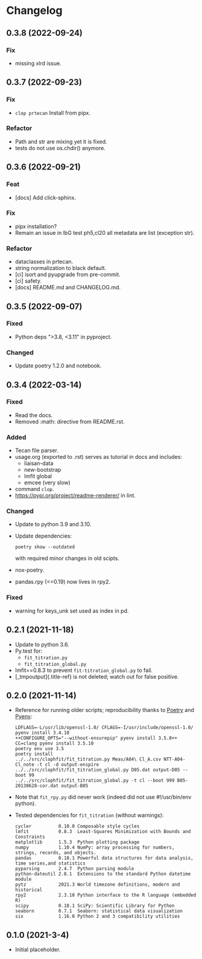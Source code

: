 # Changelog

## 0.3.8 (2022-09-24)

### Fix

- missing xlrd issue.

## 0.3.7 (2022-09-23)

### Fix
- `clop prtecan` Install from pipx.

### Refactor
- Path and str are mixing yet it is fixed.
- tests do not use os.chdir() anymore.

## 0.3.6 (2022-09-21)

### Feat
- [docs] Add click-sphinx.

### Fix
- pipx installation?
- Remain an issue in lbG test ph5,cl20 all metadata are list (exception str).

### Refactor
- dataclasses in prtecan.
- string normalization to black default.
- [ci] isort and pyupgrade from pre-commit.
- [ci] safety.
- [docs] README.md and CHANGELOG.md.

## 0.3.5 (2022-09-07)

### Fixed
-   Python deps \"\>3.8, \<3.11\" in pyproject.

### Changed
-   Update poetry 1.2.0 and notebook.

## 0.3.4 (2022-03-14)

### Fixed
-   Read the docs.
-   Removed :math: directive from README.rst.

### Added
-   Tecan file parser.
-   usage.org (exported to .rst) serves as tutorial in docs and
    includes:
    -   liaisan-data
    -   new-bootstrap
    -   lmfit global
    -   emcee (very slow)
-   command `clop`.
-   <https://pypi.org/project/readme-renderer/> in lint.

### Changed
-   Update to python 3.9 and 3.10.
-   Update dependencies:

        poetry show --outdated
    with required minor changes in old scipts.
-   nox-poetry.
-   pandas.rpy (\<=0.19) now lives in rpy2.

### Fixed
-   warning for keys_unk set used as index in pd.

## 0.2.1 (2021-11-18)

-   Update to python 3.6.
-   Py.test for:
    -   `fit_titration.py`
    -   `fit_titration_global.py`
-   lmfit==0.8.3 to prevent `fit-titration_global.py` to fail.
-   [\_tmpoutput]{.title-ref} is not deleted; watch out for false
    positive.

## 0.2.0 (2021-11-14)

-   Reference for running older scripts; reproducibility thanks to
    [Poetry](https://python-poetry.org) and
    [Pyenv](https://github.com/pyenv/pyenv):

        LDFLAGS=-L/usr/lib/openssl-1.0/ CFLAGS=-I/usr/include/openssl-1.0/ pyenv install 3.4.10
        ++CONFIGURE_OPTS="--without-ensurepip" pyenv install 3.5.8++
        CC=clang pyenv install 3.5.10
        poetry env use 3.5
        poetry install
        ../../src/clophfit/fit_titration.py Meas/A04\ Cl_A.csv NTT-A04-Cl_note -t cl -d output-enspire
        ../../src/clophfit/fit_titration_global.py D05.dat output-D05 --boot 99
        ../../src/clophfit/fit_titration_global.py -t cl --boot 999 B05-20130628-cor.dat output-B05

-   Note that `fit_rpy.py` did never work (indeed did not use
    #!/usr/bin/env python).

-   Tested dependencies for `fit_titration` (without warnings):

        cycler          0.10.0 Composable style cycles
        lmfit           0.8.3  Least-Squares Minimization with Bounds and Constraints
        matplotlib      1.5.3  Python plotting package
        numpy           1.10.4 NumPy: array processing for numbers, strings, records, and objects.
        pandas          0.18.1 Powerful data structures for data analysis, time series,and statistics
        pyparsing       2.4.7  Python parsing module
        python-dateutil 2.8.1  Extensions to the standard Python datetime module
        pytz            2021.3 World timezone definitions, modern and historical
        rpy2            2.3.10 Python interface to the R language (embedded R)
        scipy           0.18.1 SciPy: Scientific Library for Python
        seaborn         0.7.1  Seaborn: statistical data visualization
        six             1.16.0 Python 2 and 3 compatibility utilities

## 0.1.0 (2021-3-4)

-   Initial placeholder.
